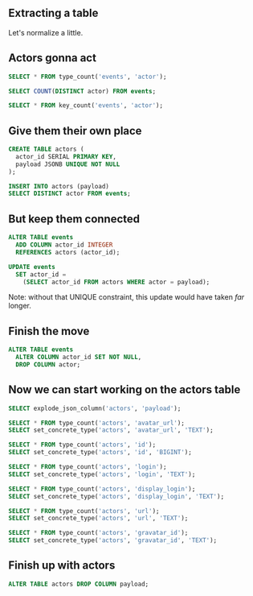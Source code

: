 ## Extracting a table

Let's normalize a little.


## Actors gonna act

```sql
SELECT * FROM type_count('events', 'actor');

SELECT COUNT(DISTINCT actor) FROM events;

SELECT * FROM key_count('events', 'actor');
```


## Give them their own place

```sql
CREATE TABLE actors (
  actor_id SERIAL PRIMARY KEY,
  payload JSONB UNIQUE NOT NULL
);

INSERT INTO actors (payload)
SELECT DISTINCT actor FROM events;
```


## But keep them connected

```sql
ALTER TABLE events
  ADD COLUMN actor_id INTEGER
  REFERENCES actors (actor_id);

UPDATE events
  SET actor_id =
    (SELECT actor_id FROM actors WHERE actor = payload);
```

Note: without that UNIQUE constraint, this update would have taken _far_
longer.


## Finish the move

```sql
ALTER TABLE events
  ALTER COLUMN actor_id SET NOT NULL,
  DROP COLUMN actor;
```


## Now we can start working on the actors table

```sql
SELECT explode_json_column('actors', 'payload');

SELECT * FROM type_count('actors', 'avatar_url');
SELECT set_concrete_type('actors', 'avatar_url', 'TEXT');

SELECT * FROM type_count('actors', 'id');
SELECT set_concrete_type('actors', 'id', 'BIGINT');
```


```sql
SELECT * FROM type_count('actors', 'login');
SELECT set_concrete_type('actors', 'login', 'TEXT');

SELECT * FROM type_count('actors', 'display_login');
SELECT set_concrete_type('actors', 'display_login', 'TEXT');
```


```sql
SELECT * FROM type_count('actors', 'url');
SELECT set_concrete_type('actors', 'url', 'TEXT');

SELECT * FROM type_count('actors', 'gravatar_id');
SELECT set_concrete_type('actors', 'gravatar_id', 'TEXT');
```


## Finish up with actors

```sql
ALTER TABLE actors DROP COLUMN payload;
```

